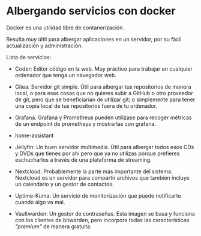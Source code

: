 # Albergando servicios con docker

Docker es una utilidad libre de contanerización.

Resulta muy últil para albergar aplicaciones en un servidor, por su fácil actualización y administración.

Lista de servicios:
- Coder: Editor código en la web. Muy práctico para trabajar en cualquier ordenador que tenga un navegador web.

- Gitea: Servidor git simple. Útil para albergar tus repositorios de manera local, o para esas cosas que no quieres subir a GitHub o otro proveedor de git, pero que se beneficiarían de utilizar git; o simplemente para tener una copia local de tus repositorios fuera de tu ordenador.

- Grafana. Grafana y Prometheus pueden utilizase para recoger métricas de un endpoint de prometheys y mostrarlas con grafana.

- home-assistant

- Jellyfin: Un buen servidor multimedia. Útil para albergar todos esos CDs y DVDs que tienes por ahí pero que ya no utilizas porque prefieres eschucharlos a través de una plataforma de streaming.

- Nextcloud: Probablemente la parte más importante del sistema. Nextcloud es un servidor para compartir archivos que también incluye un calendario y un gestor de contactos.

- Uptime-Kuma: Un servicio de monitorización que puede notificarte cuando algo va mal.

- Vaultwarden: Un gestor de contraseñas. Esta imagen se basa y funciona con los clientes de bitwarden, pero incorpora todas las características _"premium"_ de manera gratuita.